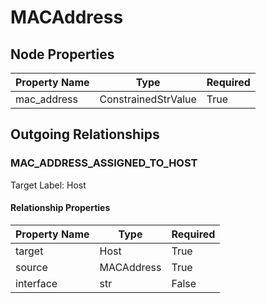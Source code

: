 
# MACAddress

## Node Properties

| Property Name | Type | Required |
| ------------- | ---- | -------- |
| mac_address | ConstrainedStrValue | True |


## Outgoing Relationships

### MAC_ADDRESS_ASSIGNED_TO_HOST

Target Label: Host

#### Relationship Properties

| Property Name | Type | Required |
| ------------- | ---- | -------- |
| target | Host | True |
| source | MACAddress | True |
| interface | str | False |



